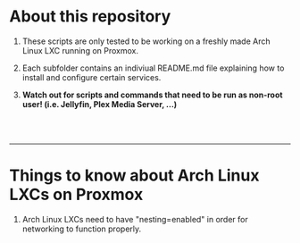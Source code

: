 # About this repository

1. These scripts are only tested to be working on a freshly made Arch Linux LXC running on Proxmox.

2. Each subfolder contains an indiviual README.md file explaining how to install and configure certain services.

3. **Watch out for scripts and commands that need to be run as non-root user! (i.e. Jellyfin, Plex Media Server, ...)**

<br />
<br />
<hr>

# Things to know about Arch Linux LXCs on Proxmox

1. Arch Linux LXCs need to have "nesting=enabled" in order for networking to function properly.
